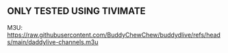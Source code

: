 ## ONLY TESTED USING TIVIMATE

M3U: https://raw.githubusercontent.com/BuddyChewChew/buddydlive/refs/heads/main/daddylive-channels.m3u
